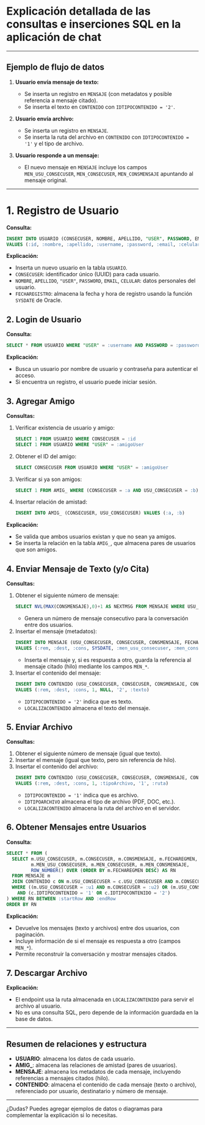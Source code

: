 # Explicación detallada de las consultas e inserciones SQL en la aplicación de chat

---

## Ejemplo de flujo de datos

1. **Usuario envía mensaje de texto:**
   - Se inserta un registro en `MENSAJE` (con metadatos y posible referencia a mensaje citado).
   - Se inserta el texto en `CONTENIDO` con `IDTIPOCONTENIDO = '2'`.

2. **Usuario envía archivo:**
   - Se inserta un registro en `MENSAJE`.
   - Se inserta la ruta del archivo en `CONTENIDO` con `IDTIPOCONTENIDO = '1'` y el tipo de archivo.

3. **Usuario responde a un mensaje:**
   - El nuevo mensaje en `MENSAJE` incluye los campos `MEN_USU_CONSECUSER`, `MEN_CONSECUSER`, `MEN_CONSMENSAJE` apuntando al mensaje original.

---

# 1. Registro de Usuario
**Consulta:**
```sql
INSERT INTO USUARIO (CONSECUSER, NOMBRE, APELLIDO, "USER", PASSWORD, EMAIL, CELULAR, FECHAREGISTRO)
VALUES (:id, :nombre, :apellido, :username, :password, :email, :celular, SYSDATE)
```
**Explicación:**
- Inserta un nuevo usuario en la tabla `USUARIO`.
- `CONSECUSER`: identificador único (UUID) para cada usuario.
- `NOMBRE`, `APELLIDO`, `"USER"`, `PASSWORD`, `EMAIL`, `CELULAR`: datos personales del usuario.
- `FECHAREGISTRO`: almacena la fecha y hora de registro usando la función `SYSDATE` de Oracle.

## 2. Login de Usuario
**Consulta:**
```sql
SELECT * FROM USUARIO WHERE "USER" = :username AND PASSWORD = :password
```
**Explicación:**
- Busca un usuario por nombre de usuario y contraseña para autenticar el acceso.
- Si encuentra un registro, el usuario puede iniciar sesión.

## 3. Agregar Amigo
**Consultas:**
1. Verificar existencia de usuario y amigo:
   ```sql
   SELECT 1 FROM USUARIO WHERE CONSECUSER = :id
   SELECT 1 FROM USUARIO WHERE "USER" = :amigoUser
   ```
2. Obtener el ID del amigo:
   ```sql
   SELECT CONSECUSER FROM USUARIO WHERE "USER" = :amigoUser
   ```
3. Verificar si ya son amigos:
   ```sql
   SELECT 1 FROM AMIG_ WHERE (CONSECUSER = :a AND USU_CONSECUSER = :b) OR (CONSECUSER = :b AND USU_CONSECUSER = :a)
   ```
4. Insertar relación de amistad:
   ```sql
   INSERT INTO AMIG_ (CONSECUSER, USU_CONSECUSER) VALUES (:a, :b)
   ```
**Explicación:**
- Se valida que ambos usuarios existan y que no sean ya amigos.
- Se inserta la relación en la tabla `AMIG_`, que almacena pares de usuarios que son amigos.

## 4. Enviar Mensaje de Texto (y/o Cita)
**Consultas:**
1. Obtener el siguiente número de mensaje:
   ```sql
   SELECT NVL(MAX(CONSMENSAJE),0)+1 AS NEXTMSG FROM MENSAJE WHERE USU_CONSECUSER = :rem AND CONSECUSER = :dest
   ```
   - Genera un número de mensaje consecutivo para la conversación entre dos usuarios.
2. Insertar el mensaje (metadatos):
   ```sql
   INSERT INTO MENSAJE (USU_CONSECUSER, CONSECUSER, CONSMENSAJE, FECHAREGMEN, MEN_USU_CONSECUSER, MEN_CONSECUSER, MEN_CONSMENSAJE)
   VALUES (:rem, :dest, :cons, SYSDATE, :men_usu_consecuser, :men_consecuser, :men_consMensaje)
   ```
   - Inserta el mensaje y, si es respuesta a otro, guarda la referencia al mensaje citado (hilo) mediante los campos `MEN_*`.
3. Insertar el contenido del mensaje:
   ```sql
   INSERT INTO CONTENIDO (USU_CONSECUSER, CONSECUSER, CONSMENSAJE, CONSECONTENIDO, IDTIPOARCHIVO, IDTIPOCONTENIDO, LOCALIZACONTENIDO)
   VALUES (:rem, :dest, :cons, 1, NULL, '2', :texto)
   ```
   - `IDTIPOCONTENIDO = '2'` indica que es texto.
   - `LOCALIZACONTENIDO` almacena el texto del mensaje.

## 5. Enviar Archivo
**Consultas:**
1. Obtener el siguiente número de mensaje (igual que texto).
2. Insertar el mensaje (igual que texto, pero sin referencia de hilo).
3. Insertar el contenido del archivo:
   ```sql
   INSERT INTO CONTENIDO (USU_CONSECUSER, CONSECUSER, CONSMENSAJE, CONSECONTENIDO, IDTIPOARCHIVO, IDTIPOCONTENIDO, LOCALIZACONTENIDO)
   VALUES (:rem, :dest, :cons, 1, :tipoArchivo, '1', :ruta)
   ```
   - `IDTIPOCONTENIDO = '1'` indica que es archivo.
   - `IDTIPOARCHIVO` almacena el tipo de archivo (PDF, DOC, etc.).
   - `LOCALIZACONTENIDO` almacena la ruta del archivo en el servidor.

## 6. Obtener Mensajes entre Usuarios
**Consulta:**
```sql
SELECT * FROM (
  SELECT m.USU_CONSECUSER, m.CONSECUSER, m.CONSMENSAJE, m.FECHAREGMEN, c.LOCALIZACONTENIDO, c.IDTIPOCONTENIDO, c.IDTIPOARCHIVO,
         m.MEN_USU_CONSECUSER, m.MEN_CONSECUSER, m.MEN_CONSMENSAJE,
         ROW_NUMBER() OVER (ORDER BY m.FECHAREGMEN DESC) AS RN
  FROM MENSAJE m
  JOIN CONTENIDO c ON m.USU_CONSECUSER = c.USU_CONSECUSER AND m.CONSECUSER = c.CONSECUSER AND m.CONSMENSAJE = c.CONSMENSAJE
  WHERE ((m.USU_CONSECUSER = :u1 AND m.CONSECUSER = :u2) OR (m.USU_CONSECUSER = :u2 AND m.CONSECUSER = :u1))
    AND (c.IDTIPOCONTENIDO = '1' OR c.IDTIPOCONTENIDO = '2')
) WHERE RN BETWEEN :startRow AND :endRow
ORDER BY RN
```
**Explicación:**
- Devuelve los mensajes (texto y archivos) entre dos usuarios, con paginación.
- Incluye información de si el mensaje es respuesta a otro (campos `MEN_*`).
- Permite reconstruir la conversación y mostrar mensajes citados.

## 7. Descargar Archivo
**Explicación:**
- El endpoint usa la ruta almacenada en `LOCALIZACONTENIDO` para servir el archivo al usuario.
- No es una consulta SQL, pero depende de la información guardada en la base de datos.

---

## Resumen de relaciones y estructura
- **USUARIO**: almacena los datos de cada usuario.
- **AMIG_**: almacena las relaciones de amistad (pares de usuarios).
- **MENSAJE**: almacena los metadatos de cada mensaje, incluyendo referencias a mensajes citados (hilo).
- **CONTENIDO**: almacena el contenido de cada mensaje (texto o archivo), referenciado por usuario, destinatario y número de mensaje.

---

¿Dudas? Puedes agregar ejemplos de datos o diagramas para complementar la explicación si lo necesitas.
